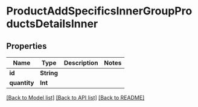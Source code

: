 # ProductAddSpecificsInnerGroupProductsDetailsInner

## Properties
Name | Type | Description | Notes
------------ | ------------- | ------------- | -------------
**id** | **String** |  | 
**quantity** | **Int** |  | 

[[Back to Model list]](../README.md#documentation-for-models) [[Back to API list]](../README.md#documentation-for-api-endpoints) [[Back to README]](../README.md)


